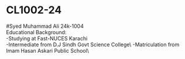 # CL1002-24
#Syed Muhammad Ali 24k-1004\
Educational Background:\
-Studying at Fast-NUCES Karachi\
-Intermediate from D.J Sindh Govt Science College\ 
-Matriculation from Imam Hasan Askari Public School\ 
